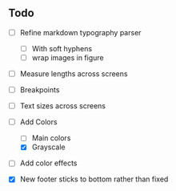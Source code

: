 
## Todo

* [ ] Refine markdown typography parser
	* [ ] With soft hyphens
	* [ ] wrap images in figure
* [ ] Measure lengths across screens
* [ ] Breakpoints
* [ ] Text sizes across screens
* [ ] Add Colors
	* [ ] Main colors
	* [x] Grayscale
* [ ] Add color effects
* [x] New footer sticks to bottom rather than fixed

